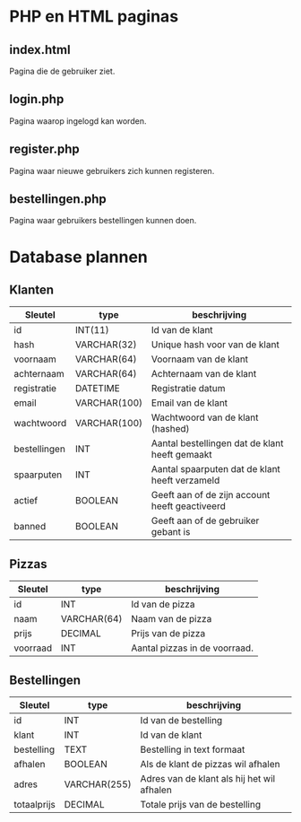 # PHP en HTML paginas
## index.html
Pagina die de gebruiker ziet.
## login.php
Pagina waarop ingelogd kan worden.
## register.php
Pagina waar nieuwe gebruikers zich kunnen registeren.
## bestellingen.php
Pagina waar gebruikers bestellingen kunnen doen.

##


# Database plannen
## Klanten
|Sleutel  		| type 			| beschrijving |
|---		 	| --- 			| --- |
| id		 	| INT(11)		| Id van de klant									|
| hash		 	| VARCHAR(32)	| Unique hash voor van de klant						|
| voornaam 		| VARCHAR(64) 	| Voornaam van de klant								|
| achternaam 	| VARCHAR(64) 	| Achternaam van de klant 							|
| registratie 	| DATETIME	 	| Registratie datum									|
| email		 	| VARCHAR(100) 	| Email van de klant	 							|
| wachtwoord 	| VARCHAR(100) 	| Wachtwoord van de klant (hashed)					|
| bestellingen	| INT	 		| Aantal bestellingen dat de klant heeft gemaakt 	|
| spaarputen	| INT			| Aantal spaarputen dat de klant heeft verzameld	|
| actief		| BOOLEAN		| Geeft aan of de zijn account heeft geactiveerd	|
| banned		| BOOLEAN		| Geeft aan of de gebruiker gebant is				|

## Pizzas
|Sleutel  		| type 			| beschrijving |
|---		 	| --- 			| --- |
| id		 	| INT			| Id van de pizza									|
| naam	 		| VARCHAR(64) 	| Naam van de pizza									|
| prijs		 	| DECIMAL	 	| Prijs van de pizza	 							|
| voorraad	 	| INT		 	| Aantal pizzas in de voorraad.						|

## Bestellingen
|Sleutel  		| type 			| beschrijving |
|---		 	| --- 			| --- |
| id		 	| INT			| Id van de bestelling								|
| klant	 		| INT		 	| Id van de klant									|
| bestelling    | TEXT          | Bestelling in text formaat                        |
| afhalen		| BOOLEAN	 	| Als de klant de pizzas wil afhalen				|
| adres			| VARCHAR(255)  | Adres van de klant als hij het wil afhalen		|
| totaalprijs   | DECIMAL       | Totale prijs van de bestelling                    |